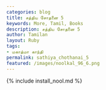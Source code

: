 ```yaml
---  
categories: blog  
title: சத்திய சோதனை 5
keywords: More, Tamil, Books  
description: சத்திய சோதனை 5
author: Tamilan  
layout: Ruby  
tags:     
- மகாத்மா காந்தி
permalink: sathiya_chothanai_5  
featured: /images/noolkal_96_6.png  
---  
```

{% include install_nool.md %}  
